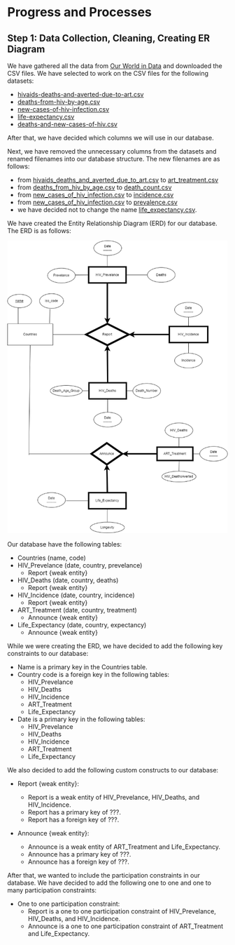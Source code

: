 # Progress and Processes

## Step 1: Data Collection, Cleaning, Creating ER Diagram

We have gathered all the data from [Our World in Data](https://ourworldindata.org/hiv-aids) and downloaded the CSV files. We have selected to work on the CSV files for the following datasets:

- [hivaids-deaths-and-averted-due-to-art.csv](csv_files/inputs/hivaids-deaths-and-averted-due-to-art.csv)
- [deaths-from-hiv-by-age.csv](csv_files/inputs/deaths-from-hiv-by-age.csv)
- [new-cases-of-hiv-infection.csv](csv_files/inputs/new-cases-of-hiv-infection.csv)
- [life-expectancy.csv](csv_files/inputs/life-expectancy.csv)
- [deaths-and-new-cases-of-hiv.csv](csv_files/inputs/deaths-and-new-cases-of-hiv.csv)

After that, we have decided which columns we will use in our database.

Next, we have removed the unnecessary columns from the datasets and renamed filenames into our database structure. The new filenames are as follows:

- from [hivaids_deaths_and_averted_due_to_art.csv](csv_files/inputs/hivaids_deaths_and_averted_due_to_art.csv) to [art_treatment.csv](csv_files/outputs/art_treatment.csv)
- from [deaths_from_hiv_by_age.csv](csv_files/inputs/deaths_from_hiv_by_age.csv) to [death_count.csv](csv_files/outputs/death_count.csv)
- from [new_cases_of_hiv_infection.csv](csv_files/inputs/new_cases_of_hiv_infection.csv) to [incidence.csv](csv_files/outputs/incidence.csv)
- from [new_cases_of_hiv_infection.csv](csv_files/inputs/new_cases_of_hiv_infection.csv) to [prevalence.csv](csv_files/outputs/prevalence.csv)
- we have decided not to change the name [life_expectancy.csv](csv_files/inputs/life_expectancy.csv).

We have created the Entity Relationship Diagram (ERD) for our database. The ERD is as follows:

![Entity Relationship Diagram](assets/er_diagram.png)

Our database have the following tables:

- Countries (name, code)
- HIV_Prevelance (date, country, prevelance)
  - Report {weak entity}
- HIV_Deaths (date, country, deaths)
  - Report {weak entity}
- HIV_Incidence (date, country, incidence)
  - Report {weak entity}
- ART_Treatment (date, country, treatment)
  - Announce {weak entity}
- Life_Expectancy (date, country, expectancy)
  - Announce {weak entity}

While we were creating the ERD, we have decided to add the following key constraints to our database:

- Name is a primary key in the Countries table.
- Country code is a foreign key in the following tables:
  - HIV_Prevelance
  - HIV_Deaths
  - HIV_Incidence
  - ART_Treatment
  - Life_Expectancy
- Date is a primary key in the following tables:
  - HIV_Prevelance
  - HIV_Deaths
  - HIV_Incidence
  - ART_Treatment
  - Life_Expectancy

We also decided to add the following custom constructs to our database:

- Report {weak entity}:
  - Report is a weak entity of HIV_Prevelance, HIV_Deaths, and HIV_Incidence.
  - Report has a primary key of ???.
  - Report has a foreign key of ???.

- Announce {weak entity}:
  - Announce is a weak entity of ART_Treatment and Life_Expectancy.
  - Announce has a primary key of ???.
  - Announce has a foreign key of ???.

After that, we wanted to include the participation constraints in our database. We have decided to add the following one to one and one to many participation constraints:

- One to one participation constraint:
  - Report is a one to one participation constraint of HIV_Prevelance, HIV_Deaths, and HIV_Incidence.
  - Announce is a one to one participation constraint of ART_Treatment and Life_Expectancy.
